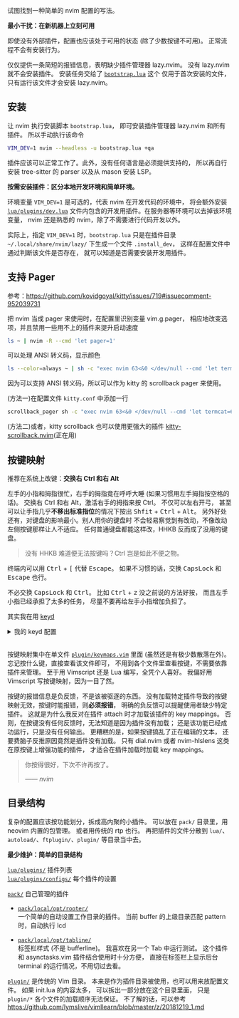 试图找到一种简单的 nvim 配置的写法。

**最小干扰：在新机器上立刻可用**

即使没有外部插件，配置也应该处于可用的状态 (除了少数按键不可用)。
正常流程不会有安装行为。

仅仅提供一条简短的报错信息，表明缺少插件管理器 lazy.nvim。
没有 lazy.nvim 就不会安装插件。
安装任务交给了 [`bootstrap.lua`](bootstrap.lua) 这个
仅用于首次安装的文件，只有运行该文件才会安装 lazy.nvim。

## 安装

让 nvim 执行安装脚本 `bootstrap.lua`，
即可安装插件管理器 lazy.nvim 和所有插件。
所以手动执行该命令

```bash
VIM_DEV=1 nvim --headless -u bootstrap.lua +qa
```

插件应该可以正常工作了。此外，没有任何语言是必须提供支持的，
所以再自行安装 tree-sitter 的 parser 以及从 mason 安装 LSP。

**按需安装插件：区分本地开发环境和简单环境。**

环境变量 `VIM_DEV=1` 是可选的，代表 nvim 在开发代码的环境中，
将会额外安装 [`lua/plugins/dev.lua`](lua/plugins/dev.lua)
文件内包含的开发用插件。在服务器等环境可以去掉该环境变量，
nvim 还是熟悉的 nvim，除了不需要进行代码开发以外。

实际上，指定 `VIM_DEV=1` 时，`bootstrap.lua` 只是在插件目录
`~/.local/share/nvim/lazy/` 下生成一个文件 `.install_dev`，
这样在配置文件中通过判断该文件是否存在，
就可以知道是否需要安装开发用插件。

## 支持 Pager

参考：<https://github.com/kovidgoyal/kitty/issues/719#issuecomment-952039731>

把 nvim 当成 pager 来使用时，在配置里识别变量 vim.g.pager，
相应地改变选项，并且禁用一些用不上的插件来提升启动速度

```bash
ls ~ | nvim -R --cmd 'let pager=1'
```

可以处理 ANSI 转义码，显示颜色

```bash
ls --color=always ~ | sh -c "exec nvim 63<&0 </dev/null --cmd 'let termcat=63'"
```

因为可以支持 ANSI 转义码，所以可以作为 kitty 的 scrollback pager 来使用。

(方法一)在配置文件 `kitty.conf` 中添加一行

```bash
scrollback_pager sh -c "exec nvim 63<&0 </dev/null --cmd 'let termcat=63'"
```

(方法二)或者，kitty scrollback 也可以使用更强大的插件
[kitty-scrollback.nvim](https://github.com/mikesmithgh/kitty-scrollback.nvim)(正在用)

## 按键映射

推荐在系统上改键：**交换右 Ctrl 和右 Alt**

左手的小指和拇指很忙，右手的拇指竟在呼呼大睡
(如果习惯用左手拇指按空格的话)。
交换右 Ctrl 和右 Alt，激活右手的拇指来按 Ctrl。
不仅可以左右开弓，
甚至可以让手指几乎**不移出标准指位**的情况下按出
<kbd>Shfit</kbd> + <kbd>Ctrl</kbd> + <kbd>Alt</kbd>。
另外好处还有，对键盘的影响最小。别人用你的键盘时
不会轻易察觉到有改动，不像改动左侧按键那样让人不适应。
任何普通键盘都能这样改，HHKB 反而成了没用的键盘。

> 没有 HHKB 难道便无法按键吗？Ctrl 岂是如此不便之物。

终端内可以用 <kbd>Ctrl</kbd> + <kbd>[</kbd> 代替 <kbd>Escape</kbd>。
如果不习惯的话，交换 <kbd>CapsLock</kbd> 和
<kbd>Escape</kbd> 也行。

不必交换 <kbd>CapsLock</kbd> 和 <kbd>Ctrl</kbd>。
比如 <kbd>Ctrl</kbd> + <kbd>z</kbd> 没之前说的方法好按，
而且左手小指已经承担了太多的任务，
尽量不要再给左手小指增加负担了。

其实我在用 [keyd](https://github.com/rvaiya/keyd)
<details>
  <summary>我的 keyd 配置</summary>

  ```ini
  [ids]
  *

  [main]
  # 右 Alt 按住不放是 Ctrl，按一次松开是 Escape
  rightalt = overload(control, esc)
  rightcontrol = rightalt
  ```
</details>
<br>

按键映射集中在单文件
[`plugin/keymaps.vim`](plugin/keymaps.vim)
里面 (虽然还是有极少数散落在外)。
忘记按什么键，直接查看该文件即可，
不用到各个文件里查看按键，不需要依靠插件来管理。
至于用 Vimscript 还是 Lua 编写，全凭个人喜好。
我偏好用 Vimscript 写按键映射，因为一目了然。

按键的报错信息是负反馈，不是该被驱逐的东西。
没有加载特定插件导致的按键映射无效，按键时能报错，则**必须报错**，
明确的负反馈可以提醒使用者缺少特定插件。
这就是为什么我反对在插件 attach 时才加载该插件的 key mappings。
否则，在按键没有任何反馈时，无法知道是因为插件没有加载；
还是该功能已经成功运行，只是没有任何输出。
更糟糕的是，如果按键搞乱了正在编辑的文本，
还要费脑子反推原因竟然是插件没有加载。
只有 dial.nvim 或者 nvim-hlslens 这类在原按键上增强功能的插件，
才适合在插件加载时加载 key mappings。

> 你按得很好，下次不许再按了。
>
> —— <cite>nvim</cite>

## 目录结构

复杂的配置应该按功能划分，拆成高内聚的小插件。
可以放在 `pack/` 目录里，用 neovim 内置的包管理。
或者用传统的 rtp 也行。
再把插件的文件分散到 `lua/`、`autoload/`、`ftplugin/`、`plugin/`
等目录当中去。

**最少维护：简单的目录结构**

[`lua/plugins/`](lua/plugins/) 插件列表  
[`lua/plugins/configs/`](lua/plugins/configs/) 每个插件的设置  

[`pack/`](pack/) 自己管理的插件  
- [`pack/local/opt/rooter/`](pack/local/opt/rooter/)  
一个简单的自动设置工作目录的插件。
当前 buffer 的上级目录匹配 pattern 时，自动执行 lcd

- [`pack/local/opt/tabline/`](pack/local/opt/tabline/)  
标签栏样式 (不是 bufferline)。
我喜欢在另一个 Tab 中运行测试。
这个插件和 asynctasks.vim 插件结合使用时十分方便，
直接在标签栏上显示后台 terminal 的运行情况，不用切过去看。

[`plugin/`](plugin/) 是传统的 Vim 目录。
本来是作为插件目录被使用，也可以用来放配置文件。
如果 init.lua 的内容太多，
可以拆出一部分放在这个目录里面，
只是 `plugin/*` 各个文件的加载顺序无法保证。
不了解的话，可以参考
<https://github.com/lymslive/vimllearn/blob/master/z/20181219_1.md>

